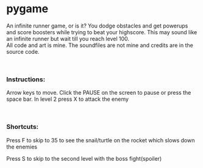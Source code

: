 # pygame
An infinite runner game, or is it?
You dodge obstacles and get powerups and score boosters while trying to beat your highscore. This may sound like an infinite runner but wait till you reach level 100.
<br>
All code and art is mine. The soundfiles are not mine and credits are in the source code. 

<br>

### Instructions:
Arrow keys to move. 
Click the PAUSE on the screen to pause or press the space bar.
In level 2 press X to attack the enemy

<br>

### Shortcuts:

Press F to skip to 35 to see the snail/turtle on the rocket which slows down the enemies

Press S to skip to the second level with the boss fight(spoiler)
